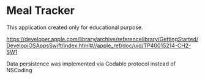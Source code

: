 # Meal Tracker

This application created only for educational purpose.

https://developer.apple.com/library/archive/referencelibrary/GettingStarted/DevelopiOSAppsSwift/index.html#//apple_ref/doc/uid/TP40015214-CH2-SW1

Data persistence was implemented via Codable protocol instead of NSCoding
